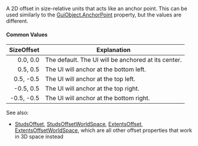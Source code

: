 A 2D offset in size-relative units that acts like an anchor point. This
can be used similarly to the [GuiObject.AnchorPoint](https://create.roblox.com/docs/reference/engine/classes/GuiObject#AnchorPoint) property, but the
values are different.

#### Common Values

| SizeOffset | Explanation                                         |
| ---------: | --------------------------------------------------- |
|   0.0, 0.0 | The default. The UI will be anchored at its center. |
|   0.5, 0.5 | The UI will anchor at the bottom left.              |
|  0.5, -0.5 | The UI will anchor at the top left.                 |
|  -0.5, 0.5 | The UI will anchor at the top right.                |
| -0.5, -0.5 | The UI will anchor at the bottom right.             |

See also:

- [StudsOffset](https://create.roblox.com/docs/reference/engine/classes/BillboardGui#StudsOffset),
  [StudsOffsetWorldSpace](https://create.roblox.com/docs/reference/engine/classes/BillboardGui#StudsOffsetWorldSpace),
  [ExtentsOffset](https://create.roblox.com/docs/reference/engine/classes/BillboardGui#ExtentsOffset),
  [ExtentsOffsetWorldSpace](https://create.roblox.com/docs/reference/engine/classes/BillboardGui#ExtentsOffsetWorldSpace), which
  are all other offset properties that work in 3D space instead